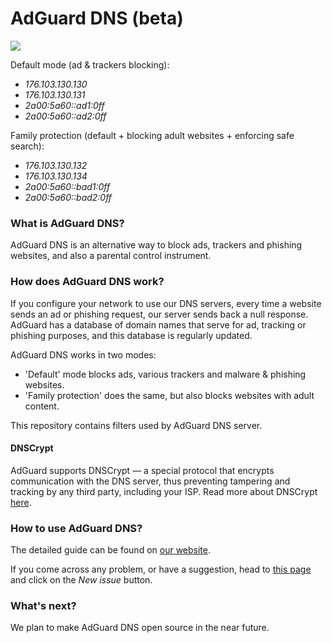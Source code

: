 # AdGuard DNS (beta)
[![](https://travis-ci.org/AdguardTeam/AdguardDNS.svg?branch=master)](https://travis-ci.org/AdguardTeam/AdguardDNS)

Default mode (ad & trackers blocking):
* *176.103.130.130*
* *176.103.130.131*
* *2a00:5a60::ad1:0ff*
* *2a00:5a60::ad2:0ff*

Family protection (default + blocking adult websites + enforcing safe search):
* *176.103.130.132*
* *176.103.130.134*
* *2a00:5a60::bad1:0ff*
* *2a00:5a60::bad2:0ff*

### What is AdGuard DNS?

AdGuard DNS is an alternative way to block ads, trackers and phishing websites, and also a parental control instrument.

### How does AdGuard DNS work?

If you configure your network to use our DNS servers, every time a website sends an ad or phishing request, our server sends back a null response. AdGuard has a database of domain names that serve for ad, tracking or phishing purposes, and this database is regularly updated.

AdGuard DNS works in two modes:

 - 'Default' mode blocks ads, various trackers and malware & phishing websites.
 - 'Family protection' does the same, but also blocks websites with adult content.

This repository contains filters used by AdGuard DNS server.

#### DNSCrypt

AdGuard supports DNSCrypt — a special protocol that encrypts communication with the DNS server, thus preventing tampering and tracking by any third party, including your ISP. Read more about DNSCrypt [here](https://dnscrypt.info/).

### How to use AdGuard DNS?

The detailed guide can be found on [our website](https://adguard.com/en/adguard-dns/instruction.html#instruction).

If you come across any problem, or have a suggestion, head to [this page](https://github.com/AdguardTeam/AdguardDNS/issues) and click on the *New issue* button.

### What's next?

We plan to make AdGuard DNS open source in the near future.
